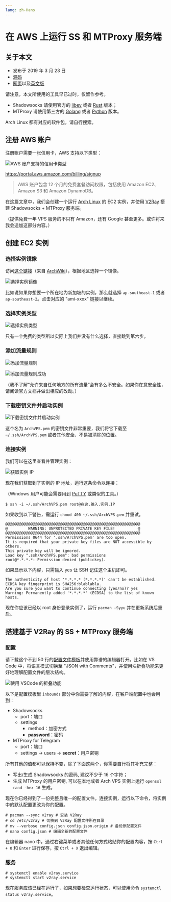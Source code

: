 ```yaml
---
lang: zh-Hans
---
```


# 在 AWS 上运行 SS 和 MTProxy 服务端

## 关于本文

- 发布于 2019 年 3 月 23 日
- [源码][source]
- [网页][page]以及[英文版][page_en]

[source]: https://raw.githubusercontent.com/liolok/liolok.com/master/zhs/run-ss-and-mtproxy-server-on-aws/index.md
[page_en]: https://liolok.com/run-ss-and-mtproxy-server-on-aws
[page]: https://liolok.com/zhs/run-ss-and-mtproxy-server-on-aws

请注意，本文所使用的工具早已过时，仅留作参考。
- Shadowsocks 请使用官方的 [libev][ss-libev] 或者 [Rust][ss-rust] 版本；
- MTProxy 请使用第三方的 [Golang][mtg] 或者 [Python][mtprotoproxy] 版本。

[ss-libev]: https://github.com/shadowsocks/shadowsocks-libev
[ss-rust]: https://github.com/shadowsocks/shadowsocks-rust
[mtg]: https://github.com/9seconds/mtg
[mtprotoproxy]: https://github.com/alexbers/mtprotoproxy

Arch Linux 都有对应的软件包，请自行搜索。

## 注册 AWS 账户

注册账户需要一张信用卡，AWS 支持以下类型：

![AWS 账户支持的信用卡类型](../../run-ss-and-mtproxy-server-on-aws/aws-credit-card-types.webp)

https://portal.aws.amazon.com/billing/signup

> AWS 账户包含 12 个月的免费套餐访问权限，包括使用 Amazon EC2、Amazon S3 和 Amazon DynamoDB。

在这篇文章中，我们会创建一个运行 [Arch Linux][0] 的 EC2 实例，并使用 [V2Ray][1] 搭建 Shadowsocks + MTProxy 服务端。

[0]: https://www.archlinux.org/
[1]: https://www.v2ray.com/en/index.html "Project V · Project V"

（提供免费一年 VPS 服务的不只有 Amazon，还有 Google 甚至更多。或许将来我会追加这部分内容。）

## 创建 EC2 实例

### 选择实例镜像

访问[这个链接][2]（来自 [ArchWiki][3]），根据地区选择一个镜像。

![选择实例镜像](../../run-ss-and-mtproxy-server-on-aws/choose-image.webp)

[2]: https://www.uplinklabs.net/projects/arch-linux-on-ec2/
[3]: https://wiki.archlinux.org/index.php/Arch_Linux_AMIs_for_Amazon_Web_Services "Arch Linux AMIs for Amazon Web Services - ArchWiki"

比如说如果你想要一个所在地为新加坡的实例，那么就选择 `ap-southeast-1` 或者 `ap-southeast-2`。点击对应的 "ami-xxxx" 链接以继续。

### 选择实例类型

![选择实例类型](../../run-ss-and-mtproxy-server-on-aws/choose-instance-type.webp)

只有一个免费的类型所以实际上我们并没有什么选择，直接跳到第六步。

### 添加流量规则

![添加流量规则](../../run-ss-and-mtproxy-server-on-aws/add-traffic-rule.webp)

![添加流量规则成功](../../run-ss-and-mtproxy-server-on-aws/added-traffic-rule.webp)

（我不了解“允许来自任何地方的所有流量”会有多么不安全。如果你在意安全性，请阅读官方文档并做出相应的改动。）

### 下载密钥文件并启动实例

![下载密钥文件并启动实例](../../run-ss-and-mtproxy-server-on-aws/download-key-file-and-launch.webp)

这个名为 `ArchVPS.pem` 的密钥文件非常重要，我们将它下载至 `~/.ssh/ArchVPS.pem` 或者其他安全、不易被清除的位置。

### 连接实例

我们可以在这里查看并管理实例：

![获取实例 IP](../../run-ss-and-mtproxy-server-on-aws/get-instance-ip.webp "获取实例 IP")

现在我们获取到了实例的 IP 地址，运行这条命令以连接：

（Windows 用户可能会需要用到 [PuTTY][4] 或类似的工具。）

```console
$ ssh -i ~/.ssh/ArchVPS.pem root@在这.输入.实例.IP
```

[4]: https://www.putty.org/ "Download PuTTY - a free SSH and telnet client for Windows"

如果收到以下警告，需运行 `chmod 400 ~/.ssh/ArchVPS.pem` 并重试。

```console
@@@@@@@@@@@@@@@@@@@@@@@@@@@@@@@@@@@@@@@@@@@@@@@@@@@@@@@@@@@
@         WARNING: UNPROTECTED PRIVATE KEY FILE!          @
@@@@@@@@@@@@@@@@@@@@@@@@@@@@@@@@@@@@@@@@@@@@@@@@@@@@@@@@@@@
Permissions 0644 for '.ssh/ArchVPS.pem' are too open.
It is required that your private key files are NOT accessible by others.
This private key will be ignored.
Load key ".ssh/ArchVPS.pem": bad permissions
root@*.*.*.*: Permission denied (publickey).
```

如果显示以下内容，只需输入 yes 让 SSH 记住这个主机即可。

```console
The authenticity of host '*.*.*.* (*.*.*.*)' can't be established.
ECDSA key fingerprint is SHA256:blablabla.
Are you sure you want to continue connecting (yes/no)? yes
Warning: Permanently added '*.*.*.*' (ECDSA) to the list of known hosts.
```

现在你应该已经以 root 身份登录实例了，运行 `pacman -Syyu` 并在更新系统后重启。

## 搭建基于 V2Ray 的 SS + MTProxy 服务端

### 配置

请下载这个不到 50 行的[配置文件模板](../../run-ss-and-mtproxy-server-on-aws/v2ray-server-configuration.jsonc "V2Ray 服务端配置文件")并使用靠谱的编辑器打开。比如在 VS Code 中，将语言模式切换至 "JSON with Comments"，并使用块折叠功能来更好地理解配置文件的层次结构。

![使用 VSCode 的折叠功能](../../run-ss-and-mtproxy-server-on-aws/folding-with-vscode.webp "使用 VSCode 的折叠功能")

以下是配置模板里 `inbounds` 部分中你需要了解的内容，在客户端配置中也会用到：

- Shadowsocks
    - port：端口
    - settings
        - method：加密方式
        - **password**：密码
- MTProxy for Telegram
    - port：端口
    - settings -> users -> **secret**：用户密钥

所有其他的值都可以保持不变，除了下面这两个，你需要自行将其补充完整：

- 写出/生成 Shadowsocks 的密码, 建议不少于 16 个字符；
- 生成 MTProxy 的用户密钥, 可以在本地或者 Arch VPS 实例上运行 `openssl rand -hex 16` 生成。

现在你已经得到了一份完整且唯一的配置文件。连接实例，运行以下命令，将实例中的默认配置更改为你的配置。

```console
# pacman --sync v2ray # 安装 V2Ray
# cd /etc/v2ray # 切换到 V2Ray 配置文件所在目录
# mv --verbose config.json config.json.origin # 备份原配置文件
# nano config.json # 编辑全新的配置文件
```

在编辑器 nano 中，通过右键菜单或者其他任何方式粘贴你的配置内容，按 `Ctrl + O` 和 `Enter` 进行保存，按 `Ctrl + X` 退出编辑。

### 服务

```console
# systemctl enable v2ray.service
# systemctl start v2ray.service
```

现在服务应该已经在运行了，如果想要检查运行状态，可以使用命令 `systemctl status v2ray.service`。
